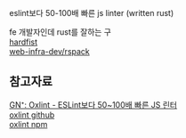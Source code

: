 eslint보다 50-100배 빠른 js linter (written rust)

fe 개발자인데 rust를 잘하는 구<br>
[hardfist](https://github.com/hardfist)<br>
[web-infra-dev/rspack](https://github.com/web-infra-dev/rspack)<br>

## 참고자료

[GN⁺: Oxlint - ESLint보다 50~100배 빠른 JS 린터](https://news.hada.io/topic?id=12371&utm_source=slack&utm_medium=bot&utm_campaign=T053WJ9QUHE)<br>
[oxlint github](https://github.com/oxc-project/oxc)<br>
[oxlint npm](https://www.npmjs.com/package/oxlint)<br>
